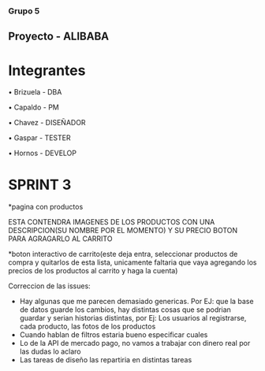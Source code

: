 ### Grupo 5

## Proyecto -  ALIBABA

# Integrantes 

• Brizuela - DBA

• Capaldo - PM

• Chavez - DISEÑADOR

• Gaspar - TESTER

• Hornos - DEVELOP


# SPRINT 3

*pagina con productos

ESTA CONTENDRA IMAGENES DE LOS PRODUCTOS CON UNA DESCRIPCION(SU NOMBRE POR EL MOMENTO) Y SU PRECIO 
BOTON PARA AGRAGARLO AL CARRITO

*boton interactivo de carrito(este deja entra, seleccionar productos de compra y quitarlos de esta lista, unicamente faltaria que vaya agregando los precios de los productos al carrito y haga la cuenta)


Correccion de las issues:

* Hay algunas que me parecen demasiado genericas. Por EJ: que la base de datos guarde los cambios, hay distintas cosas que se podrian guardar y serian historias distintas, por Ej: Los usuarios al registrarse, cada producto, las fotos de los productos
* Cuando hablan de filtros estaria bueno especificar cuales
* Lo de la API de mercado pago, no vamos a trabajar con dinero real por las dudas lo aclaro
* Las tareas de diseño las repartiria en distintas tareas 



